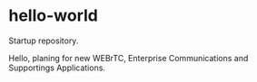 # hello-world
Startup repository.

Hello, planing for new WEBrTC, Enterprise Communications and Supportings Applications.
